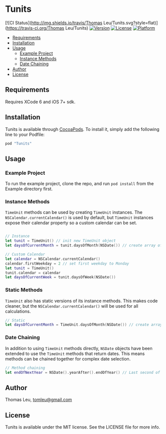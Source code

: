 # Tunits

[![CI Status](http://img.shields.io/travis/Thomas Leu/Tunits.svg?style=flat)](https://travis-ci.org/Thomas Leu/Tunits)
[![Version](https://img.shields.io/cocoapods/v/Tunits.svg?style=flat)](http://cocoapods.org/pods/Tunits)
[![License](https://img.shields.io/cocoapods/l/Tunits.svg?style=flat)](http://cocoapods.org/pods/Tunits)
[![Platform](https://img.shields.io/cocoapods/p/Tunits.svg?style=flat)](http://cocoapods.org/pods/Tunits)

* [Requirements](#requirements)
* [Installation](#installation)
* [Usage](#usage)
    * [Example Project](#example-project)
    * [Instance Methods](#instance-methods)
    * [Date Chaining](#date-chaining)
* [Author](#author)
* [License](#license)

## Requirements

Requires XCode 6 and iOS 7+ sdk.

## Installation

Tunits is available through [CocoaPods](http://cocoapods.org). To install
it, simply add the following line to your Podfile:

```ruby
pod "Tunits"
```

## Usage
### Example Project ###
To run the example project, clone the repo, and run `pod install` from the Example directory first.

### Instance Methods ###
`TimeUnit` methods can be used by creating `TimeUnit` instances.
The `NSCalendar.currentCalendar()` is used by default, but `TimeUnit`
instances expose their calendar property so a custom calendar can be
set.
```swift

// Instance
let tunit = TimeUnit() // init new TimeUnit object
let daysOfCurrentMonth = tunit.daysOfMonth(NSDate()) // create array of days

// Custom Calendar
let calendar = NSCalendar.currentCalendar()
calendar.firstWeekday = 2 // set first weekday to Monday
let tunit = TimeUnit()
tunit.calendar = calendar
let daysOfCurrentWeek = tunit.daysOfWeek(NSDate())
```

### Static Methods ###
`TimeUnit` also has static versions of its instance methods. This makes code
cleaner, but the `NSCalendar.currentCalendar()` will be used for all
calculations.

```swift
// Static
let daysOfCurrentMonth = TimeUnit.daysOfMonth(NSDate()) // create array of days
```

### Date Chaining ###
In addition to using `TimeUnit` methods directly, `NSDate` objects have
been extended to use the `TimeUnit` methods that return dates. This
means methods can be chained together for complex date selection.
```swift
// Method chaining
let endOfNextYear = NSDate().yearAfter().endOfYear() // Last second of next year
```

## Author
Thomas Leu, tomleu@gmail.com

## License
Tunits is available under the MIT license. See the LICENSE file for more info.

